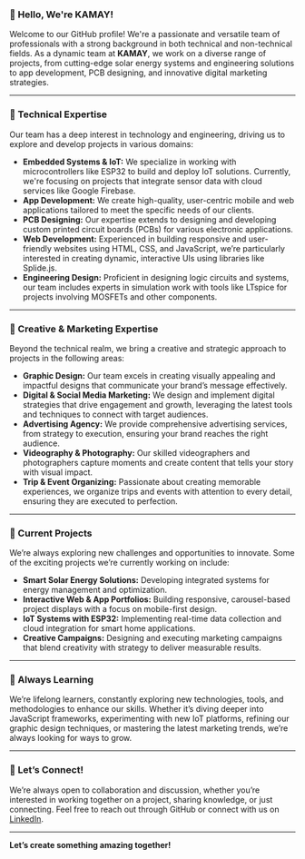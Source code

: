### 👋 Hello, We're KAMAY!

Welcome to our GitHub profile! We're a passionate and versatile team of professionals with a strong background in both technical and non-technical fields. As a dynamic team at **KAMAY**, we work on a diverse range of projects, from cutting-edge solar energy systems and engineering solutions to app development, PCB designing, and innovative digital marketing strategies.

---

### 🔧 Technical Expertise

Our team has a deep interest in technology and engineering, driving us to explore and develop projects in various domains:

- **Embedded Systems & IoT:** We specialize in working with microcontrollers like ESP32 to build and deploy IoT solutions. Currently, we're focusing on projects that integrate sensor data with cloud services like Google Firebase.
- **App Development:** We create high-quality, user-centric mobile and web applications tailored to meet the specific needs of our clients.
- **PCB Designing:** Our expertise extends to designing and developing custom printed circuit boards (PCBs) for various electronic applications.
- **Web Development:** Experienced in building responsive and user-friendly websites using HTML, CSS, and JavaScript, we’re particularly interested in creating dynamic, interactive UIs using libraries like Splide.js.
- **Engineering Design:** Proficient in designing logic circuits and systems, our team includes experts in simulation work with tools like LTspice for projects involving MOSFETs and other components.

---

### 🎨 Creative & Marketing Expertise

Beyond the technical realm, we bring a creative and strategic approach to projects in the following areas:

- **Graphic Design:** Our team excels in creating visually appealing and impactful designs that communicate your brand’s message effectively.
- **Digital & Social Media Marketing:** We design and implement digital strategies that drive engagement and growth, leveraging the latest tools and techniques to connect with target audiences.
- **Advertising Agency:** We provide comprehensive advertising services, from strategy to execution, ensuring your brand reaches the right audience.
- **Videography & Photography:** Our skilled videographers and photographers capture moments and create content that tells your story with visual impact.
- **Trip & Event Organizing:** Passionate about creating memorable experiences, we organize trips and events with attention to every detail, ensuring they are executed to perfection.

---

### 🚀 Current Projects

We’re always exploring new challenges and opportunities to innovate. Some of the exciting projects we’re currently working on include:

- **Smart Solar Energy Solutions:** Developing integrated systems for energy management and optimization.
- **Interactive Web & App Portfolios:** Building responsive, carousel-based project displays with a focus on mobile-first design.
- **IoT Systems with ESP32:** Implementing real-time data collection and cloud integration for smart home applications.
- **Creative Campaigns:** Designing and executing marketing campaigns that blend creativity with strategy to deliver measurable results.

---

### 🌱 Always Learning

We’re lifelong learners, constantly exploring new technologies, tools, and methodologies to enhance our skills. Whether it’s diving deeper into JavaScript frameworks, experimenting with new IoT platforms, refining our graphic design techniques, or mastering the latest marketing trends, we’re always looking for ways to grow.

---

### 🤝 Let’s Connect!

We’re always open to collaboration and discussion, whether you’re interested in working together on a project, sharing knowledge, or just connecting. Feel free to reach out through GitHub or connect with us on [LinkedIn](https://www.linkedin.com/company/kamay-solutions).

---

**Let’s create something amazing together!**
